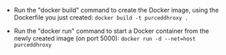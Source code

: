 - Run the "docker build" command to create the Docker image, using the Dockerfile you just created:
`docker build -t purceddhroxy .`

- Run the "docker run" command to start a Docker container from the newly created image (on port 5000):
`docker run -d --net=host purceddhroxy`
